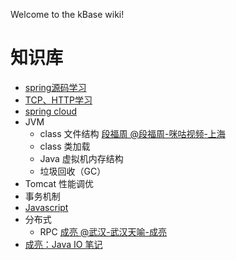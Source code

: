 Welcome to the kBase wiki!
# 知识库
* [spring源码学习](https://github.com/junctioner/spring)
* [TCP、HTTP学习](https://github.com/junctioner/tcp-http)
* [spring cloud](https://github.com/junctioner/spring-cloud)
* JVM
    * class 文件结构 [段福周 @段福周-咪咕视频-上海](http://about:blank;)
    * class 类加载
    * Java 虚拟机内存结构
    * 垃圾回收（GC）
* Tomcat 性能调优
* 事务机制
* [Javascript](https://github.com/junctioner/js) 
* 分布式
    * RPC [成亮 @武汉-武汉天喻-成亮](https://about:blank;)
* [成亮：Java IO 笔记]()
